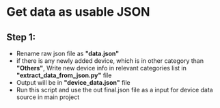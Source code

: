# Get data as usable JSON

## Step 1:
 - Rename raw json file as **"data.json"**
 - if there is any newly added device, which is in other category than **"Others"**,  Write new device info in relevant categories list in **"extract_data_from_json.py"** file
 - Output will be in **"device_data.json"** file
 - Run this script and use the out final.json file as a input for device data source in main project